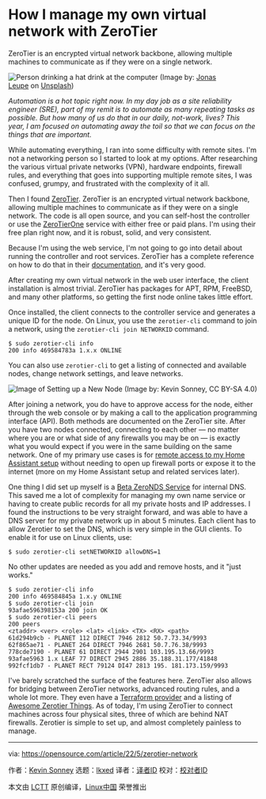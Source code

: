 [#]: subject: "How I manage my own virtual network with ZeroTier"
[#]: via: "https://opensource.com/article/22/5/zerotier-network"
[#]: author: "Kevin Sonney https://opensource.com/users/ksonney"
[#]: collector: "lkxed"
[#]: translator: " "
[#]: reviewer: " "
[#]: publisher: " "
[#]: url: " "

How I manage my own virtual network with ZeroTier
======
ZeroTier is an encrypted virtual network backbone, allowing multiple machines to communicate as if they were on a single network.

![Person drinking a hat drink at the computer][1]
(Image by: [Jonas Leupe][2] on [Unsplash][3])

*Automation is a hot topic right now. In my day job as a site reliability engineer (SRE), part of my remit is to automate as many repeating tasks as possible. But how many of us do that in our daily, not-work, lives? This year, I am focused on automating away the toil so that we can focus on the things that are important.*

While automating everything, I ran into some difficulty with remote sites. I'm not a networking person so I started to look at my options. After researching the various virtual private networks (VPN), hardware endpoints, firewall rules, and everything that goes into supporting multiple remote sites, I was confused, grumpy, and frustrated with the complexity of it all.

Then I found [ZeroTier][4]. ZeroTier is an encrypted virtual network backbone, allowing multiple machines to communicate as if they were on a single network. The code is all open source, and you can self-host the controller or use the [ZeroTierOne][5] service with either free or paid plans. I'm using their free plan right now, and it is robust, solid, and very consistent.

Because I'm using the web service, I'm not going to go into detail about running the controller and root services. ZeroTier has a complete reference on how to do that in their [documentation][6], and it's very good.

After creating my own virtual network in the web user interface, the client installation is almost trivial. ZeroTier has packages for APT, RPM, FreeBSD, and many other platforms, so getting the first node online takes little effort.

Once installed, the client connects to the controller service and generates a unique ID for the node. On Linux, you use the `zerotier-cli` command to join a network, using the `zerotier-cli join NETWORKID` command.

```
$ sudo zerotier-cli info
200 info 469584783a 1.x.x ONLINE
```

You can also use `zerotier-cli` to get a listing of connected and available nodes, change network settings, and leave networks.

![Image of Setting up a New Node][7]
(Image by: Kevin Sonney, CC BY-SA 4.0)

After joining a network, you do have to approve access for the node, either through the web console or by making a call to the application programming interface (API). Both methods are documented on the ZeroTier site. After you have two nodes connected, connecting to each other — no matter where you are or what side of any firewalls you may be on — is exactly what you would expect if you were in the same building on the same network. One of my primary use cases is for [remote access to my Home Assistant setup][8] without needing to open up firewall ports or expose it to the internet (more on my Home Assistant setup and related services later).

One thing I did set up myself is a [Beta ZeroNDS Service][9] for internal DNS. This saved me a lot of complexity for managing my own name service or having to create public records for all my private hosts and IP addresses. I found the instructions to be very straight forward, and was able to have a DNS server for my private network up in about 5 minutes. Each client has to allow Zerotier to set the DNS, which is very simple in the GUI clients. To enable it for use on Linux clients, use:

```
$ sudo zerotier-cli setNETWORKID allowDNS=1
```

No other updates are needed as you add and remove hosts, and it "just works."

```
$ sudo zerotier-cli info
200 info 469584845a 1.x.y ONLINE
$ sudo zerotier-cli join
93afae596398153a 200 join OK
$ sudo zerotier-cli peers
200 peers
<ztaddr> <ver> <role> <lat> <link> <TX> <RX> <path>
61d294b9cb - PLANET 112 DIRECT 7946 2812 50.7.73.34/9993
62f865ae71 - PLANET 264 DIRECT 7946 2681 50.7.76.38/9993
778cde7190 - PLANET 61 DIRECT 2944 2901 103.195.13.66/9993
93afae5963 1.x LEAF 77 DIRECT 2945 2886 35.188.31.177/41848
992fcf1db7 - PLANET RECT 79124 DI47 2813 195. 181.173.159/9993
```

I've barely scratched the surface of the features here. ZeroTier also allows for bridging between ZeroTier networks, advanced routing rules, and a whole lot more. They even have a [Terraform provider][10] and a listing of [Awesome Zerotier Things][11]. As of today, I'm using ZeroTier to connect machines across four physical sites, three of which are behind NAT firewalls. Zerotier is simple to set up, and almost completely painless to manage.

--------------------------------------------------------------------------------

via: https://opensource.com/article/22/5/zerotier-network

作者：[Kevin Sonney][a]
选题：[lkxed][b]
译者：[译者ID](https://github.com/译者ID)
校对：[校对者ID](https://github.com/校对者ID)

本文由 [LCTT](https://github.com/LCTT/TranslateProject) 原创编译，[Linux中国](https://linux.cn/) 荣誉推出

[a]: https://opensource.com/users/ksonney
[b]: https://github.com/lkxed
[1]: https://opensource.com/sites/default/files/lead-images/coffee_tea_laptop_computer_work_desk.png
[2]: https://unsplash.com/@jonasleupe?utm_source=unsplash&utm_medium=referral&utm_content=creditCopyText
[3]: https://unsplash.com/s/photos/tea-cup-computer?utm_source=unsplash&utm_medium=referral&utm_content=creditCopyText
[4]: https://github.com/zerotier
[5]: https://www.zerotier.com/pricing
[6]: https://docs.zerotier.com
[7]: https://opensource.com/sites/default/files/2022-04/SecondDay02-2.png
[8]: https://opensource.com/article/22/5/remote-home-assistant
[9]: https://github.com/zerotier/zeronsd
[10]: https://github.com/zerotier/terraform-provider-zerotier
[11]: https://github.com/zerotier/awesome-zerotier
